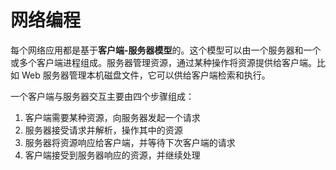 # 网络编程

每个网络应用都是基于**客户端-服务器模型**的。这个模型可以由一个服务器和一个或多个客户端进程组成。服务器管理资源，通过某种操作将资源提供给客户端。比如 Web 服务器管理本机磁盘文件，它可以供给客户端检索和执行。

一个客户端与服务器交互主要由四个步骤组成：

1. 客户端需要某种资源，向服务器发起一个请求
2. 服务器接受请求并解析，操作其中的资源
3. 服务器将资源响应给客户端，并等待下次客户端的请求
4. 客户端接受到服务器响应的资源，并继续处理